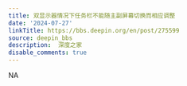 ```yaml
---
title: 双显示器情况下任务栏不能随主副屏幕切换而相应调整
date: '2024-07-27'
linkTitle: https://bbs.deepin.org/en/post/275599
source: deepin_bbs
description:  深度之家 
disable_comments: true
---
```

NA
